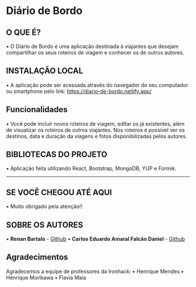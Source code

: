 # Diário de Bordo

## O QUE É?
• O Diário de Bordo é uma aplicação destinada à viajantes que desejam compartilhar os seus roteiros de viagem e conhecer os de outros autores.

## INSTALAÇÃO LOCAL

• A aplicação pode ser acessada através do navegador do seu computador ou smartphone pelo link: https://diario-de-bordo.netlify.app/

## Funcionalidades
• Você pode incluir novos roteiros de viagem, editar os já existentes, além de visualizar os roteiros de outros viajantes. Nos roteiros é possível ver os destinos, data e duração da viagens e fotos disponibilizadas pelos autores.

## BIBLIOTECAS DO PROJETO

• Aplicação feita utilizando React, Bootstrap, MongoDB, YUP e Formik.

----------------------------

## SE VOCÊ CHEGOU ATÉ AQUI
• Muito obrigado pela atenção!!

## SOBRE OS AUTORES
• **Renan Bartalo** - [Github](https://github.com/RenanBartalo)
• **Carlos Eduardo Amaral Falcão Daniel** - [Github](https://github.com/Caduccino)

## Agradecimentos
Agradecemos a equipe de professores da Ironhack:
• Henrique Mendes
• Henrique Morikawa
• Flavia Maia